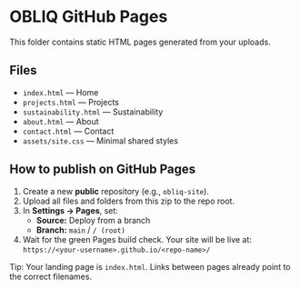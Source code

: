 # OBLIQ GitHub Pages

This folder contains static HTML pages generated from your uploads.

## Files
- `index.html` — Home
- `projects.html` — Projects
- `sustainability.html` — Sustainability
- `about.html` — About
- `contact.html` — Contact
- `assets/site.css` — Minimal shared styles

## How to publish on GitHub Pages
1. Create a new **public** repository (e.g., `obliq-site`).
2. Upload all files and folders from this zip to the repo root.
3. In **Settings → Pages**, set:
   - **Source:** Deploy from a branch
   - **Branch:** `main` / `/ (root)`
4. Wait for the green Pages build check. Your site will be live at:
   `https://<your-username>.github.io/<repo-name>/`

Tip: Your landing page is `index.html`. Links between pages already point to the correct filenames.
